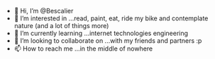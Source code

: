 - 👋 Hi, I’m @Bescalier
- 👀 I’m interested in ...read, paint, eat, ride my bike and contemplate nature (and a lot of things more)
- 🌱 I’m currently learning ...internet technologies engineering
- 💞️ I’m looking to collaborate on ...with my friends and partners :p
- 📫 How to reach me ...in the middle of nowhere 

<!---
Bescalier/Bescalier is a ✨ special ✨ repository because its `README.md` (this file) appears on your GitHub profile.
You can click the Preview link to take a look at your changes.
--->
